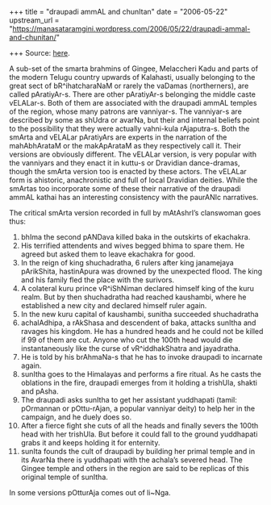 +++
title = "draupadi ammAL and chunItan"
date = "2006-05-22"
upstream_url = "https://manasataramgini.wordpress.com/2006/05/22/draupadi-ammal-and-chunitan/"

+++
Source: [here](https://manasataramgini.wordpress.com/2006/05/22/draupadi-ammal-and-chunitan/).

A sub-set of the smarta brahmins of Gingee, Melaccheri Kadu and parts of
the modern Telugu country upwards of Kalahasti, usually belonging to the
great sect of bR^ihatcharaNaM or rarely the vaDamas (northerners), are
called pAratiyAr-s. There are other pAratiyAr-s belonging the middle
caste vELALar-s. Both of them are associated with the draupadi ammAL
temples of the region, whose many patrons are vanniyar-s. The vanniyar-s
are described by some as shUdra or avarNa, but their and internal
beliefs point to the possibility that they were actually vahni-kula
rAjaputra-s. Both the smArta and vELALar pAratiyArs are experts in the
narration of the mahAbhArataM or the makApArataM as they respectively
call it. Their versions are obviously different. The vELALar version, is
very popular with the vanniyars and they enact it in kuttu-s or
Dravidian dance-dramas, though the smArta version too is enacted by
these actors. The vELALar form is ahistoric, anachronistic and full of
local Dravidian deities. While the smArtas too incorporate some of these
their narrative of the draupadi ammAL kathai has an interesting
consistency with the paurANIc narratives.

The critical smArta version recorded in full by mAtAshrI’s clanswoman
goes thus:  
1) bhIma the second pANDava killed baka in the outskirts of ekachakra.  
2) His terrified attendents and wives begged bhima to spare them. He
agreed but asked them to leave ekachakra for good.  
3) In the reign of king shuchadratha, 6 rulers after king janamejaya
pArikShita, hastinApura was drowned by the unexpected flood. The king
and his family fled the place with the surivors.  
4) A colateral kuru prince vR^iShNiman declared himself king of the kuru
realm. But by then shuchadratha had reached kaushambi, where he
established a new city and declared himself ruler again.  
5) In the new kuru capital of kaushambi, sunitha succeeded
shuchadratha  
6) achalAdhipa, a rAkShasa and descendent of baka, attacks sunItha and
ravages his kingdom. He has a hundred heads and he could not be killed
if 99 of them are cut. Anyone who cut the 100th head would die
instantaneously like the curse of vR^iddhakShatra and jayadratha.  
7) He is told by his brAhmaNa-s that he has to invoke draupadi to
incarnate again.  
8) sunItha goes to the Himalayas and performs a fire ritual. As he casts
the oblations in the fire, draupadi emerges from it holding a trishUla,
shakti and pAsha.  
9) The draupadi asks sunItha to get her assistant yuddhapati (tamil:
pOrmannan or pOttu-rAjan, a popular vanniyar deity) to help her in the
campaign, and he duely does so.  
10) After a fierce fight she cuts of all the heads and finally severs
the 100th head with her trishUla. But before it could fall to the ground
yuddhapati grabs it and keeps holding it for enternity.  
11) sunIta founds the cult of draupadi by building her primal temple and
in its AvarNa there is yuddhapati with the achala’s severed head. The
Gingee temple and others in the region are said to be replicas of this
original temple of sunItha.

In some versions pOtturAja comes out of li\~Nga.

